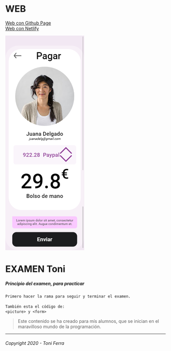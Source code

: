 WEB
========
<a href="https://sosan.github.io/examen_toni/index.html">Web con Github Page</a><br>
<a href="https://elastic-ritchie-845907.netlify.app/">Web con Netlify</a><br>

<img src="./img/web.png">


# EXAMEN Toni
##### Principio del examen, para practicar

~~~
Primero hacer la rama para seguir y terminar el examen.

También esta el código de:
<picture> y <form>
~~~

> Este contenido se ha creado para mís alumnos, que se inician en el maravilloso mundo de la programación.


---
###### _Copyright 2020 - Toni Ferra_

